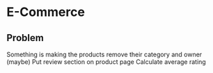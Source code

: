 # E-Commerce

## Problem
Something is making the products remove their category and owner (maybe)
Put review section on product page
Calculate average rating
